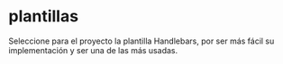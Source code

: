 # plantillas
Seleccione para el proyecto la plantilla Handlebars, por ser más fácil su implementación y ser una de las más usadas.
